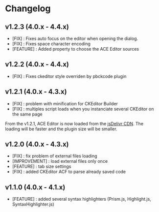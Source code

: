 # Changelog

## v1.2.3 (4.0.x - 4.4.x)

  * [FIX] : Fixes auto focus on the editor when opening the dialog.
  * [FIX] : Fixes space character encoding
  * [FEATURE] : Added property to choose the ACE Editor sources

## v1.2.2 (4.0.x - 4.4.x)

  * [FIX] : Fixes ckeditor style overriden by pbckcode plugin

## v1.2.1 (4.0.x - 4.3.x)

  * [FIX] : problem with minification for CKEditor Builder
  * [FIX] : multiples script loads when you instanciate several CKEditor on the same page

From the v1.2.1, ACE Editor is now loaded from the [jsDelivr CDN](http://www.jsdelivr.com/). The loading will be faster and the plugin size will be smaller.

## v1.2.0 (4.0.x - 4.3.x)

  * [FIX] : fix problem of external files loading
  * [IMPROVEMENT] : load external files only once
  * [FEATURE] : tab size settings
  * [FIX] : added CKEditor ACF to parse already saved code

## v1.1.0 (4.0.x - 4.1.x)

  * [FEATURE] : added several syntax highlighters (Prism.js, Highlight.js, SyntaxHighlighter.js)
